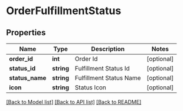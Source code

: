 # OrderFulfillmentStatus

## Properties
Name | Type | Description | Notes
------------ | ------------- | ------------- | -------------
**order_id** | **int** | Order Id | [optional] 
**status_id** | **string** | Fulfillment Status Id | [optional] 
**status_name** | **string** | Fulfillment Status Name | [optional] 
**icon** | **string** | Status Icon | [optional] 

[[Back to Model list]](../README.md#documentation-for-models) [[Back to API list]](../README.md#documentation-for-api-endpoints) [[Back to README]](../README.md)


